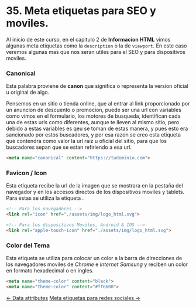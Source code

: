 # 35. Meta etiquetas para SEO y moviles.

Al inicio de este curso, en el capitulo 2 de **Informacion HTML** vimos algunas meta etiquetas como la <code>description</code> o la de <code>viewport</code>. En este caso veremos algunas mas que nos seran utiles para el SEO y para dispositivos moviles.

### Canonical

Esta palabra proviene de **canon** que significa o representa la version oficial u original de algo.

Pensemos en un sitio o tienda online, que al entrar al link proporcionado por un anuncion de descuento o promocion, puede ser una url con variables como vimos en el formulario, los motores de busqueda, identifican cada una de estas urls como diferentes, aunque te lleven al mismo sitio, pero debido a estas variables es qeu se toman de estas manera, y pues esto era sancionado por estos buscadores, y por esa razon se creo esta etiqueta que contendra como valor la url raiz u oficial del sitio, para que los buscadores sepan que se estan refiriendo a esa url.

```html
<meta name="canonical" content="https://tudominio.com">
```

### Favicon / Icon

Esta etiqueta recibe la url de la imagen que se mostrara en la pestaña del navegador y en los accesos directos de los dispositivos moviles y tablets. Para estas se utiliza la etiqueta <code><link></code>.

```html
<!-- Para los navegadores -->
<link rel="icon" href="./assets/img/logo_html.svg">

<!-- Para los dispositivos Moviles, Android & IOS -->
<link rel="apple-touch-icon" href="./assets/img/logo_html.svg">
```

### Color del Tema

Esta etiqueta se utiliza para colocar un color a la barra de direcciones de los navegadores moviles de *Chrome* e *Internet Samsung* y reciben un color en formato hexadecimal o en ingles.

```html
<meta name="theme-color" content="black">
<meta name="theme-color" content="#ff6600">
```
<div class="pagination">
  <a href="#/data-attributes" class="pagination-button">← Data attributes</a>
  <a href="#/meta-etiquetas-para-redes-sociales" class="pagination-button">Meta etiquetas para redes sociales →</a>
</div>
